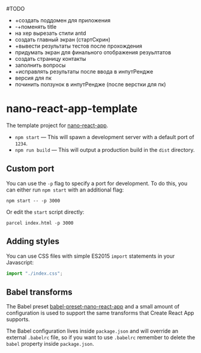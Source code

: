 #TODO
- +создать поддомен для приложения
- -+поменять title
- на хер вырезать стили antd
- создать главный экран (стартСкрин)
- +вывести результаты тестов после прохождения
- придумать экран для финального отображения резуьлтатов
- создать страницу контакты
- заполнить вопросы
- +исправлять результаты после ввода в инпутРендже
- версия для пк
- починить ползунок в инпутРендже (после верстки для пк)


# nano-react-app-template

The template project for [nano-react-app](https://github.com/adrianmcli/nano-react-app).

- `npm start` — This will spawn a development server with a default port of `1234`.
- `npm run build` — This will output a production build in the `dist` directory.

## Custom port

You can use the `-p` flag to specify a port for development. To do this, you can either run `npm start` with an additional flag:

```
npm start -- -p 3000
```

Or edit the `start` script directly:

```
parcel index.html -p 3000
```

## Adding styles

You can use CSS files with simple ES2015 `import` statements in your Javascript:

```js
import "./index.css";
```

## Babel transforms

The Babel preset [babel-preset-nano-react-app](https://github.com/adrianmcli/babel-preset-nano-react-app) and a small amount of configuration is used to support the same transforms that Create React App supports.

The Babel configuration lives inside `package.json` and will override an external `.babelrc` file, so if you want to use `.babelrc` remember to delete the `babel` property inside `package.json`.
